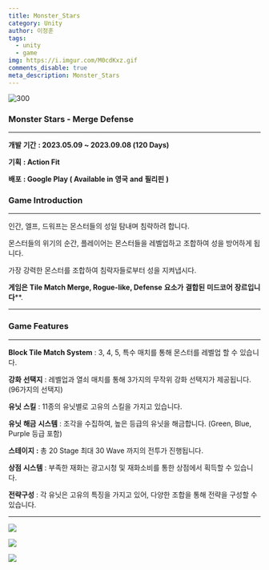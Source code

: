 ```yaml
---
title: Monster_Stars
category: Unity
author: 이정훈
tags:
  - unity
  - game
img: https://i.imgur.com/M0cdKxz.gif
comments_disable: true
meta_description: Monster_Stars
---
```

![300](https://i.imgur.com/Ub6jGKe.png)


### **Monster Stars - Merge Defense**   
---

**개발** **기간** **: 2023.05.09 ~ 2023.09.08 (120 Days)**

**기획** **: Action Fit** 

**배포** **: Google Play ( Available in** **영국** **and** **필리핀** **)**  

### **Game Introduction**
---

인간, 엘프, 드워프는 몬스터들의 성일 탐내며 침략하려 합니다. 

몬스터들의 위기의 순간, 플레이어는 몬스터들을 레벨업하고 조합하여 성을 방어하게 됩니다. 

가장 강력한 몬스터를 조합하여 침략자들로부터 성을 지켜냅시다.

  

**게임은** **Tile Match Merge, Rogue-like, Defense** **요소가** **결합된** **미드코어** **장르입니다****.

---

### **Game Features** 
---

**Block Tile Match System** : 3, 4, 5, 특수 매치를 통해 몬스터를 레벨업 할 수 있습니다.

**강화** **선택지** : 레벨업과 열쇠 매치를 통해 3가지의 무작위 강화 선택지가 제공됩니다. (96가지의 선택지)

**유닛** **스킬** : 11종의 유닛별로 고유의 스킬을 가지고 있습니다.

**유닛** **해금** **시스템** : 조각을 수집하여, 높은 등급의 유닛을 해금합니다. (Green, Blue, Purple 등급 포함)

**스테이지** **:** 총 20 Stage 최대 30 Wave 까지의 전투가 진행됩니다.

**상점** **시스템** : 부족한 재화는 광고시청 및 재화소비를 통한 상점에서 획득할 수 있습니다.

**전략구성** : 각 유닛은 고유의 특징을 가지고 있어, 다양한 조합을 통해 전략을 구성할 수 있습니다.

---

![](https://i.imgur.com/zXNouI5.png)

![](https://i.imgur.com/tGVWqkM.jpg)

![](https://i.imgur.com/M0cdKxz.gif)
